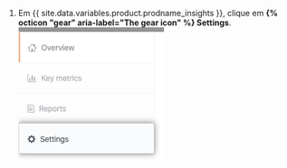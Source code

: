 1. Em {{ site.data.variables.product.prodname_insights }}, clique em **{% octicon "gear" aria-label="The gear icon" %} Settings**. ![Guia Settings (Configurações)](/assets/images/help/insights/settings-tab.png)
